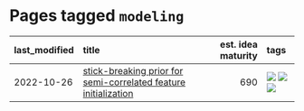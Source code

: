 # Pages tagged `modeling`

|last_modified|title|est. idea maturity|tags
|:---|:---|---:|:---|
|2022-10-26|[stick-breaking prior for semi-correlated feature initialization](../stickbreaking-init.md)|690|[![](https://img.shields.io/badge/tag-experimental-869bd0)](../tags/experimental.md) [![](https://img.shields.io/badge/tag-modeling-c4c41f)](../tags/modeling.md) [![](https://img.shields.io/badge/tag-wip-53417a)](../tags/wip.md)|